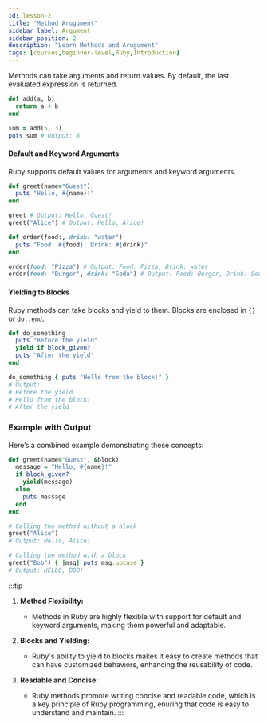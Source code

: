 ```yaml
---
id: lesson-2
title: "Method Arugument"
sidebar_label: Argument
sidebar_position: 2
description: "Learn Methods and Arugument"
tags: [courses,beginner-level,Ruby,Introduction]
---  
```

 
Methods can take arguments and return values. By default, the last evaluated expression is returned.

```ruby
def add(a, b)
  return a + b
end

sum = add(5, 3)
puts sum # Output: 8
```

#### Default and Keyword Arguments
Ruby supports default values for arguments and keyword arguments.

```ruby
def greet(name="Guest")
  puts "Hello, #{name}!"
end

greet # Output: Hello, Guest!
greet("Alice") # Output: Hello, Alice!

def order(food:, drink: "water")
  puts "Food: #{food}, Drink: #{drink}"
end

order(food: "Pizza") # Output: Food: Pizza, Drink: water
order(food: "Burger", drink: "Soda") # Output: Food: Burger, Drink: Soda
```

#### Yielding to Blocks
Ruby methods can take blocks and yield to them. Blocks are enclosed in `{}` or `do..end`.

```ruby
def do_something
  puts "Before the yield"
  yield if block_given?
  puts "After the yield"
end

do_something { puts "Hello from the block!" }
# Output:
# Before the yield
# Hello from the block!
# After the yield
```

### Example with Output
Here’s a combined example demonstrating these concepts:

```ruby
def greet(name="Guest", &block)
  message = "Hello, #{name}!"
  if block_given?
    yield(message)
  else
    puts message
  end
end

# Calling the method without a block
greet("Alice")
# Output: Hello, Alice!

# Calling the method with a block
greet("Bob") { |msg| puts msg.upcase }
# Output: HELLO, BOB!
```



:::tip
1. **Method Flexibility:**
   - Methods in Ruby are highly flexible with support for default and keyword arguments, making them powerful and adaptable.

2. **Blocks and Yielding:**
   - Ruby's ability to yield to blocks makes it easy to create methods that can have customized behaviors, enhancing the reusability of code.

3. **Readable and Concise:**
   - Ruby methods promote writing concise and readable code, which is a key principle of Ruby programming, enuring that code is easy to understand and maintain.
:::